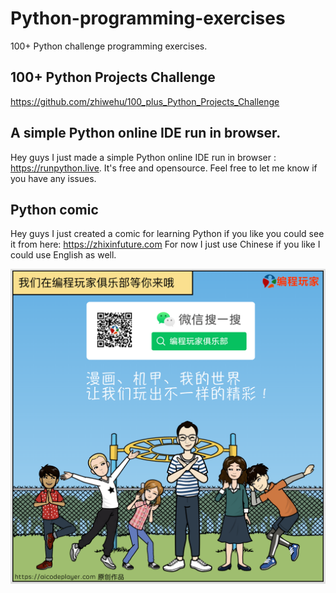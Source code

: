 # Python-programming-exercises

100+ Python challenge programming exercises.

## 100+ Python Projects Challenge 

https://github.com/zhiwehu/100_plus_Python_Projects_Challenge

## A simple Python online IDE run in browser.

Hey guys I just made a simple Python online IDE run in browser : https://runpython.live. It's free and opensource. Feel free to let me know if you have any issues.

## Python comic

Hey guys I just created a comic for learning Python if you like you could see it from here: https://zhixinfuture.com
For now I just use Chinese if you like I could use English as well.

![Python Comic](https://github.com/zhiwehu/Python-programming-exercises/blob/master/comic.png?raw=true)
